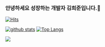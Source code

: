 ### 안녕하세요 성장하는 개발자 김희준입니다.👋
[![Hits](https://hits.seeyoufarm.com/api/count/incr/badge.svg?url=https%3A%2F%2Fgithub.com%2FheeJNa)](https://hits.seeyoufarm.com)
<!--
**heeJNa/heeJNa** is a ✨ _special_ ✨ repository because its `README.md` (this file) appears on your GitHub profile.

Here are some ideas to get you started:

- 🔭 I’m currently working on ...
- 🌱 I’m currently learning ...
- 👯 I’m looking to collaborate on ...
- 🤔 I’m looking for help with ...
- 💬 Ask me about ...
- 📫 How to reach me: ...
- 😄 Pronouns: ...
- ⚡ Fun fact: ...
-->

[![github stats](https://github-readme-stats.vercel.app/api?username=heeJNa&show_icons=true&hide_border=true)](https://github.com/heeJNa)
[![Top Langs](https://github-readme-stats.vercel.app/api/top-langs/?username=heeJNa&layout=compact)](https://github.com/heeJNa)


<a href="" target="_blank"><img src="https://img.shields.io/badge/JAVA-007396?style=flat-square&logo=Java&logoColor=white"/></a>


